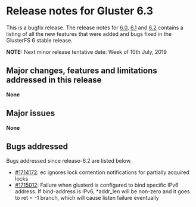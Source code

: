# Release notes for Gluster 6.3

This is a bugfix release. The release notes for [6.0](6.0.md), [6.1](6.1.md)
and [6.2](6.2.md) contains a listing of all the new features that were added
and bugs fixed in the GlusterFS 6 stable release.

**NOTE:** Next minor release tentative date: Week of 10th July, 2019

## Major changes, features and limitations addressed in this release

**None**

## Major issues

**None**

## Bugs addressed

Bugs addressed since release-6.2 are listed below.

- [#1714172](https://bugzilla.redhat.com/1714172): ec ignores lock contention notifications for partially acquired locks
- [#1715012](https://bugzilla.redhat.com/1715012): Failure when glusterd is configured to bind specific IPv6 address. If bind-address is IPv6, *addr_len will be non-zero and it goes to ret = -1 branch, which will cause listen failure eventually

